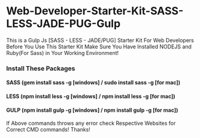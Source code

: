 # Web-Developer-Starter-Kit-SASS-LESS-JADE-PUG-Gulp
This is a Gulp Js [SASS - LESS - JADE/PUG] Starter Kit For Web Developers
Before You Use This Starter Kit Make Sure You Have Installed NODEJS and Ruby(For Sass) in Your Working Environment!
### Install These Packages
#### SASS (gem install sass -g [windows] / sudo install sass -g [for mac])
#### LESS (npm install less -g [windows] / npm install less -g [for mac])
#### GULP (npm install gulp -g [windows] / npm install gulp -g [for mac])

If Above commands throws any error check Respective Websites for Correct CMD commands!
Thanks!
